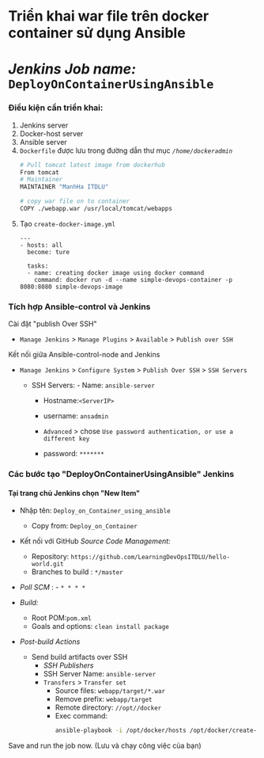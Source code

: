# Triển khai war file trên docker container sử dụng Ansible
# *Jenkins Job name:* `DeployOnContainerUsingAnsible`

### Điều kiện cần triển khai:

1. Jenkins server 
1. Docker-host server 
1. Ansible server
1. `Dockerfile` được lưu trong đường dẫn thư mục *`/home/dockeradmin`*
   ```sh 
   # Pull tomcat latest image from dockerhub 
   From tomcat
   # Maintainer
   MAINTAINER "ManhHa ITDLU" 

   # copy war file on to container 
   COPY ./webapp.war /usr/local/tomcat/webapps

1. Tạo `create-docker-image.yml` 
   ```ssh
   ---
   - hosts: all
     become: ture

     tasks:
     - name: creating docker image using docker command
       command: docker run -d --name simple-devops-container -p 8080:8080 simple-devops-image
   ```

### Tích hợp Ansible-control và Jenkins

Cài đặt "publish Over SSH"
 - `Manage Jenkins` > `Manage Plugins` > `Available` > `Publish over SSH`

Kết nối giữa Ansible-control-node and Jenkins

- `Manage Jenkins` > `Configure System` > `Publish Over SSH` > `SSH Servers` 

	- SSH Servers:
                - Name: `ansible-server`
		- Hostname:`<ServerIP>`
		- username: `ansadmin`
               
       -  `Advanced` > chose `Use password authentication, or use a different key`
		 - password: `*******`
 
### Các bước tạo "DeployOnContainerUsingAnsible" Jenkins
#### Tại trang chủ Jenkins chọn "New Item"
   - Nhập tên: `Deploy_on_Container_using_ansible`
     - Copy from: `Deploy_on_Container`
     
   - Kết nối với GitHub *Source Code Management:*
      - Repository: `https://github.com/LearningDevOpsITDLU/hello-world.git`
      - Branches to build : `*/master`  
   - *Poll SCM* :      - `* * * *`

   - *Build:*
     - Root POM:`pom.xml`
     - Goals and options: `clean install package`

 - *Post-build Actions*
   - Send build artifacts over SSH
     - *SSH Publishers*
      - SSH Server Name: `ansible-server`
       - `Transfers` >  `Transfer set`
            - Source files: `webapp/target/*.war`
	       - Remove prefix: `webapp/target`
	       - Remote directory: `//opt//docker`
	       - Exec command: 
                ```sh 
                ansible-playbook -i /opt/docker/hosts /opt/docker/create-docker-image.yml;
                ```

Save and run the job now. (Lưu và chạy công việc của bạn)
